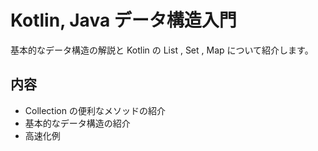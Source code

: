 # Kotlin, Java データ構造入門

基本的なデータ構造の解説と Kotlin の List , Set , Map について紹介します。

## 内容
- Collection の便利なメソッドの紹介
- 基本的なデータ構造の紹介
- 高速化例
